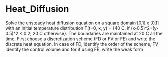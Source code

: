 # Heat_Diffusion
Solve the unsteady heat diffusion equation on a square domain [0,1] x [0,1] with an initial temperature distribution T(t=0, x, y) = {40 C, if (x-0.5)^2+(y-0.5)^2 &lt; 0.2; 20 C otherwise}. The boundaries are maintained at 20 C all the time. First choose a discretization scheme (FD or FV or FE) and write the discrete heat equation. In case of FD, identify the order of the scheme, FV identify the control volume and for if using FE, write the weak form
